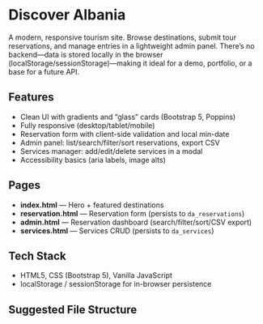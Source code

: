 # Discover Albania

A modern, responsive tourism site. Browse destinations, submit tour reservations, and manage entries in a lightweight admin panel.
There’s no backend—data is stored locally in the browser (localStorage/sessionStorage)—making it ideal for a demo, portfolio, or a base for a future API.

## Features
- Clean UI with gradients and “glass” cards (Bootstrap 5, Poppins)
- Fully responsive (desktop/tablet/mobile)
- Reservation form with client-side validation and local min-date
- Admin panel: list/search/filter/sort reservations, export CSV
- Services manager: add/edit/delete services in a modal
- Accessibility basics (aria labels, image alts)

## Pages
- **index.html** — Hero + featured destinations
- **reservation.html** — Reservation form (persists to `da_reservations`)
- **admin.html** — Reservation dashboard (search/filter/sort/CSV export)
- **services.html** — Services CRUD (persists to `da_services`)

## Tech Stack
- HTML5, CSS (Bootstrap 5), Vanilla JavaScript
- localStorage / sessionStorage for in-browser persistence


## Suggested File Structure

